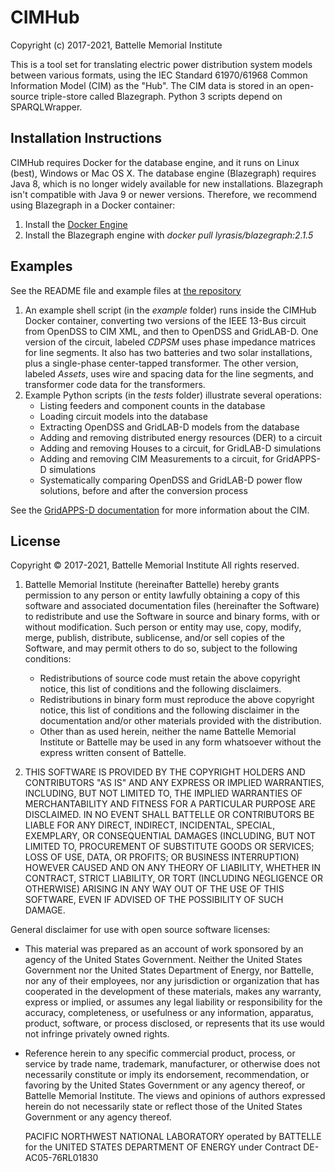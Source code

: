 # CIMHub

Copyright (c) 2017-2021, Battelle Memorial Institute

This is a tool set for translating electric power distribution system models between
various formats, using the IEC Standard 61970/61968 Common Information Model (CIM) as the "Hub".
The CIM data is stored in an open-source triple-store called Blazegraph.
Python 3 scripts depend on SPARQLWrapper.

## Installation Instructions

CIMHub requires Docker for the database engine, and it runs on Linux (best), Windows or Mac OS X.
The database engine (Blazegraph) requires Java 8, which is no longer widely available for new installations.  Blazegraph isn't 
compatible with Java 9 or newer versions. Therefore, we recommend using Blazegraph in a Docker container: 

1. Install the [Docker Engine](https://docs.docker.com/install/)
2. Install the Blazegraph engine with _docker pull lyrasis/blazegraph:2.1.5_

## Examples

See the README file and example files at [the repository](https://github.com/GRIDAPPSD/CIMHub)

1. An example shell script (in the _example_ folder) runs inside the CIMHub Docker container, converting two versions of the IEEE 13-Bus circuit from OpenDSS to CIM XML, and then to OpenDSS and GridLAB-D. One version of the circuit, labeled _CDPSM_ uses phase impedance matrices for line segments. It also has two batteries and two solar installations, plus a single-phase center-tapped transformer. The other version,
labeled _Assets_, uses wire and spacing data for the line segments, and transformer code data for the transformers.
2. Example Python scripts (in the _tests_ folder) illustrate several operations:
    * Listing feeders and component counts in the database
    * Loading circuit models into the database
    * Extracting OpenDSS and GridLAB-D models from the database
    * Adding and removing distributed energy resources (DER) to a circuit 
    * Adding and removing Houses to a circuit, for GridLAB-D simulations
    * Adding and removing CIM Measurements to a circuit, for GridAPPS-D simulations
    * Systematically comparing OpenDSS and GridLAB-D power flow solutions, before and after the conversion process
    
See the [GridAPPS-D documentation](https://gridappsd.readthedocs.io/en/latest/developer_resources/index.html#cim-documentation) for more information about the CIM.

## License

<div>
Copyright &copy; 2017-2021, Battelle Memorial Institute All rights reserved.
</div>
    

1. Battelle Memorial Institute (hereinafter Battelle) hereby grants permission to any person or entity lawfully obtaining a copy of this software and associated documentation files (hereinafter the Software) to redistribute and use the Software in source and binary forms, with or without modification. Such person or entity may use, copy, modify, merge, publish, distribute, sublicense, and/or sell copies of the Software, and may permit others to do so, subject to the following conditions:
    * Redistributions of source code must retain the above copyright notice, this list of conditions and the following disclaimers.
    * Redistributions in binary form must reproduce the above copyright notice, this list of conditions and the following disclaimer in the documentation and/or other materials provided with the distribution.
    * Other than as used herein, neither the name Battelle Memorial Institute or Battelle may be used in any form whatsoever without the express written consent of Battelle.

2. THIS SOFTWARE IS PROVIDED BY THE COPYRIGHT HOLDERS AND CONTRIBUTORS "AS IS" AND ANY EXPRESS OR IMPLIED WARRANTIES, INCLUDING, BUT NOT LIMITED TO, THE IMPLIED WARRANTIES OF MERCHANTABILITY AND FITNESS FOR A PARTICULAR PURPOSE ARE DISCLAIMED. IN NO EVENT SHALL BATTELLE OR CONTRIBUTORS BE LIABLE FOR ANY DIRECT, INDIRECT, INCIDENTAL, SPECIAL, EXEMPLARY, OR CONSEQUENTIAL DAMAGES (INCLUDING, BUT NOT LIMITED TO, PROCUREMENT OF SUBSTITUTE GOODS OR SERVICES; LOSS OF USE, DATA, OR PROFITS; OR BUSINESS INTERRUPTION) HOWEVER CAUSED AND ON ANY THEORY OF LIABILITY, WHETHER IN CONTRACT, STRICT LIABILITY, OR TORT (INCLUDING NEGLIGENCE OR OTHERWISE) ARISING IN ANY WAY OUT OF THE USE OF THIS SOFTWARE, EVEN IF ADVISED OF THE POSSIBILITY OF SUCH DAMAGE.

General disclaimer for use with open source software licenses:

* This material was prepared as an account of work sponsored by an agency of the United States Government. Neither the United States Government nor the United States Department of Energy, nor Battelle, nor any of their employees, nor any jurisdiction or organization that has cooperated in the development of these materials, makes any warranty, express or implied, or assumes any legal liability or responsibility for the accuracy, completeness, or usefulness or any information, apparatus, product, software, or process disclosed, or represents that its use would not infringe privately owned rights.
* Reference herein to any specific commercial product, process, or service by trade name, trademark, manufacturer, or otherwise does not necessarily constitute or imply its endorsement, recommendation, or favoring by the United States Government or any agency thereof, or Battelle Memorial Institute. The views and opinions of authors expressed herein do not necessarily state or reflect those of the United States Government or any agency thereof.

    PACIFIC NORTHWEST NATIONAL LABORATORY
                 operated by
                 BATTELLE
                  for the
     UNITED STATES DEPARTMENT OF ENERGY
      under Contract DE-AC05-76RL01830

